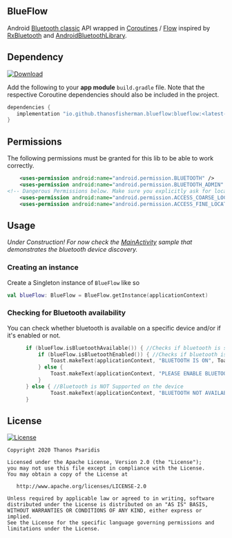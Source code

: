 BlueFlow
-----------
Android [Bluetooth classic](https://developer.android.com/guide/topics/connectivity/bluetooth) API wrapped in [Coroutines](https://github.com/Kotlin/kotlinx.coroutines) / [Flow](https://github.com/Kotlin/kotlinx.coroutines/blob/master/kotlinx-coroutines-core/common/src/flow/Flow.kt)
inspired by [RxBluetooth](https://github.com/IvBaranov/RxBluetooth) and [AndroidBluetoothLibrary](https://github.com/douglasjunior/AndroidBluetoothLibrary).

Dependency
------------
[![Download](https://api.bintray.com/packages/thanosfisherman/maven/blueflow/images/download.svg)](https://bintray.com/thanosfisherman/maven/blueflow/_latestVersion)

Add the following to your **app module** `build.gradle` file. Note that the respective Coroutine dependencies should also be included in the project.

```groovy
dependencies {
   implementation "io.github.thanosfisherman.blueflow:blueflow:<latest-version-number-here>"
}
```

Permissions
-------------

The following permissions must be granted for this lib to be able to work correctly.

```xml
    <uses-permission android:name="android.permission.BLUETOOTH" />
    <uses-permission android:name="android.permission.BLUETOOTH_ADMIN" />
<!-- Dangerous Permissions below. Make sure you explicitly ask for location Permissions in your app on Android 6.0+ -->
    <uses-permission android:name="android.permission.ACCESS_COARSE_LOCATION"/>
    <uses-permission android:name="android.permission.ACCESS_FINE_LOCATION"/>
```

Usage
--------------

*Under Construction! For now check the [MainActivity](https://github.com/ThanosFisherman/BlueFlow/blob/master/sample/src/main/java/io/github/thanosfisherman/blueflow/sample/MainActivity.kt) sample that demonstrates the bluetooth device discovery.*

### Creating an instance

Create a Singleton instance of `BlueFlow` like so

```Kotlin
val blueFlow: BlueFlow = BlueFlow.getInstance(applicationContext)
```

### Checking for Bluetooth availability

You can check whether bluetooth is available on a specific device and/or if it's enabled or not.

```Kotlin
      if (blueFlow.isBluetoothAvailable()) { //Checks if bluetooth is supported on this device
          if (blueFlow.isBluetoothEnabled()) { //Checks if bluetooth is actually turned ON for this device
              Toast.makeText(applicationContext, "BLUETOOTH IS ON", Toast.LENGTH_LONG).show()
          } else {
              Toast.makeText(applicationContext, "PLEASE ENABLE BLUETOOTH", Toast.LENGTH_LONG).show()
          }
      } else { //Bluetooth is NOT Supported on the device
              Toast.makeText(applicationContext, "BLUETOOTH NOT AVAILABLE ON THIS DEVICE", Toast.LENGTH_LONG).show()
      }
 ```

License
-------
[![License](https://img.shields.io/badge/license-Apache%202-4EB1BA.svg?style=flat-square)](https://www.apache.org/licenses/LICENSE-2.0.html)

    Copyright 2020 Thanos Psaridis

    Licensed under the Apache License, Version 2.0 (the "License");
    you may not use this file except in compliance with the License.
    You may obtain a copy of the License at

       http://www.apache.org/licenses/LICENSE-2.0

    Unless required by applicable law or agreed to in writing, software
    distributed under the License is distributed on an "AS IS" BASIS,
    WITHOUT WARRANTIES OR CONDITIONS OF ANY KIND, either express or implied.
    See the License for the specific language governing permissions and
    limitations under the License.

